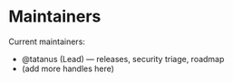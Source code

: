 # Maintainers

Current maintainers:
- @tatanus (Lead) — releases, security triage, roadmap
- (add more handles here)
